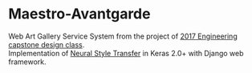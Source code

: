 # Maestro-Avantgarde
Web Art Gallery Service System from the project of [2017 Engineering capstone design class](http://mclab.hufs.ac.kr/wiki/Lectures/CAP/2017/Results/Team_Avante_Garde). </br>
Implementation of [Neural Style Transfer](https://arxiv.org/abs/1508.06576) in Keras 2.0+ with Django web framework.
 

